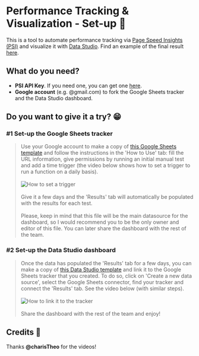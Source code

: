 # Performance Tracking & Visualization - Set-up 📱
This is a tool to automate performance tracking via <a href="https://developers.google.com/speed/pagespeed/insights/" target="_blank">Page Speed Insights (PSI)</a> and visualize it with <a href="https://datastudio.google.com/" target="_blank">Data Studio</a>. Find an example of the final result <a href="https://datastudio.google.com/c/u/0/reporting/32e34655-a6ef-434a-a47a-e069e6f7d28c/page/VgD" target="_blank">here</a>.


## What do you need?
* **PSI API Key**. If you need one, you can get one <a href="https://developers.google.com/speed/docs/insights/v5/get-started" target="_blank">here</a>.
* **Google account** (e.g. @gmail.com) to fork the Google Sheets tracker and the Data Studio dashboard.


## Do you want to give it a try? 😁

### #1 Set-up the Google Sheets tracker
> Use your Google account to make a copy of <a href="https://docs.google.com/spreadsheets/d/1YZK-OChRf5cPEnsCqHpzSsEbHzt-MERXxu4y_9R3ZSQ/copy" target="_blank">this Google Sheets template</a> and follow the instructions in the 'How to Use' tab: fill the URL information, give permissions by running an initial manual test and add a time trigger (the video below shows how to set a trigger to run a function on a daily basis).
<br/><br />
>![How to set a trigger](https://github.com/danieltxok/wpt-lh-perf/blob/master/trigger_demo.gif?raw=true)
<br/><br />
> Give it a few days and the 'Results' tab will automatically be populated with the results for each test.
<br/><br />
> Please, keep in mind that this file will be the main datasource for the dashboard, so I would recommend you to be the only owner and editor of this file. You can later share the dashboard with the rest of the team.

### #2 Set-up the Data Studio dashboard
> Once the data has populated the 'Results' tab for a few days, you can make a copy of <a href="https://datastudio.google.com/u/0/reporting/32e34655-a6ef-434a-a47a-e069e6f7d28c/page/VgD/preview" target="_blank">this Data Studio template</a> and link it to the Google Sheets tracker that you created. To do so, click on 'Create a new data source', select the Google Sheets connector, find your tracker and connect the 'Results' tab. See the video below (with similar steps).
<br /><br />
>![How to link it to the tracker](https://github.com/danieltxok/wpt-lh-perf/blob/master/linking_demo.gif?raw=true)
<br /><br />
> Share the dashboard with the rest of the team and enjoy!


## Credits 🙏
Thanks **@charisTheo** for the videos!

